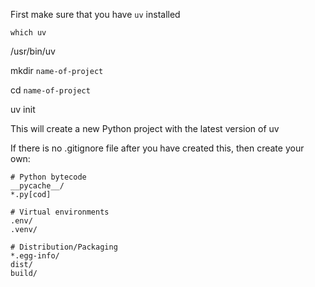 First make sure that you have `uv` installed

```
which uv
```

/usr/bin/uv

mkdir `name-of-project`

cd `name-of-project`

uv init

This will create a new Python project with the latest version of uv

If there is no .gitignore file after you have created this, 
then create your own:

```
# Python bytecode
__pycache__/
*.py[cod]

# Virtual environments
.env/
.venv/

# Distribution/Packaging
*.egg-info/
dist/
build/
```
